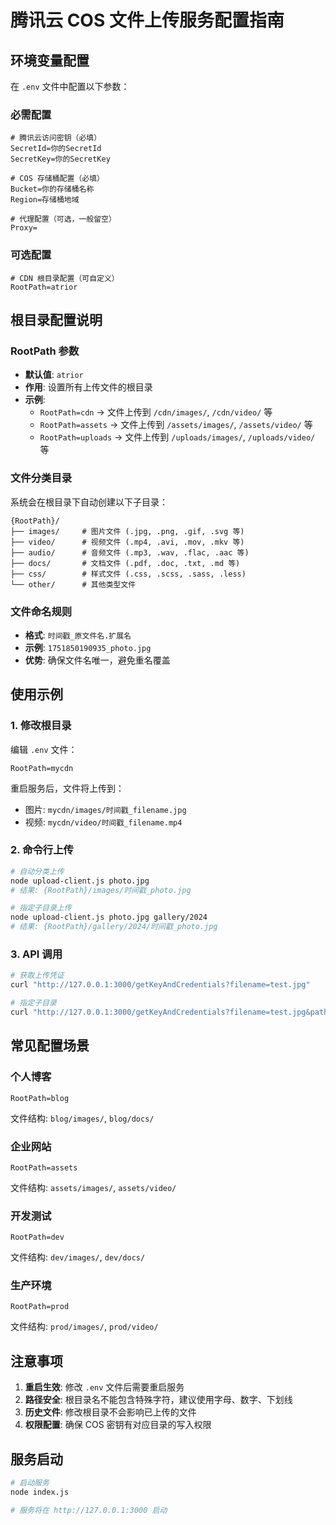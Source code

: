 # 腾讯云 COS 文件上传服务配置指南

## 环境变量配置

在 `.env` 文件中配置以下参数：

### 必需配置
```env
# 腾讯云访问密钥（必填）
SecretId=你的SecretId
SecretKey=你的SecretKey

# COS 存储桶配置（必填）
Bucket=你的存储桶名称
Region=存储桶地域

# 代理配置（可选，一般留空）
Proxy=
```

### 可选配置
```env
# CDN 根目录配置（可自定义）
RootPath=atrior
```

## 根目录配置说明

### RootPath 参数
- **默认值**: `atrior`
- **作用**: 设置所有上传文件的根目录
- **示例**: 
  - `RootPath=cdn` → 文件上传到 `/cdn/images/`, `/cdn/video/` 等
  - `RootPath=assets` → 文件上传到 `/assets/images/`, `/assets/video/` 等
  - `RootPath=uploads` → 文件上传到 `/uploads/images/`, `/uploads/video/` 等

### 文件分类目录
系统会在根目录下自动创建以下子目录：

```
{RootPath}/
├── images/     # 图片文件 (.jpg, .png, .gif, .svg 等)
├── video/      # 视频文件 (.mp4, .avi, .mov, .mkv 等)
├── audio/      # 音频文件 (.mp3, .wav, .flac, .aac 等)
├── docs/       # 文档文件 (.pdf, .doc, .txt, .md 等)
├── css/        # 样式文件 (.css, .scss, .sass, .less)
└── other/      # 其他类型文件
```

### 文件命名规则
- **格式**: `时间戳_原文件名.扩展名`
- **示例**: `1751850190935_photo.jpg`
- **优势**: 确保文件名唯一，避免重名覆盖

## 使用示例

### 1. 修改根目录
编辑 `.env` 文件：
```env
RootPath=mycdn
```

重启服务后，文件将上传到：
- 图片: `mycdn/images/时间戳_filename.jpg`
- 视频: `mycdn/video/时间戳_filename.mp4`

### 2. 命令行上传
```bash
# 自动分类上传
node upload-client.js photo.jpg
# 结果: {RootPath}/images/时间戳_photo.jpg

# 指定子目录上传
node upload-client.js photo.jpg gallery/2024
# 结果: {RootPath}/gallery/2024/时间戳_photo.jpg
```

### 3. API 调用
```bash
# 获取上传凭证
curl "http://127.0.0.1:3000/getKeyAndCredentials?filename=test.jpg"

# 指定子目录
curl "http://127.0.0.1:3000/getKeyAndCredentials?filename=test.jpg&path=custom/folder"
```

## 常见配置场景

### 个人博客
```env
RootPath=blog
```
文件结构: `blog/images/`, `blog/docs/`

### 企业网站
```env
RootPath=assets
```
文件结构: `assets/images/`, `assets/video/`

### 开发测试
```env
RootPath=dev
```
文件结构: `dev/images/`, `dev/docs/`

### 生产环境
```env
RootPath=prod
```
文件结构: `prod/images/`, `prod/video/`

## 注意事项

1. **重启生效**: 修改 `.env` 文件后需要重启服务
2. **路径安全**: 根目录名不能包含特殊字符，建议使用字母、数字、下划线
3. **历史文件**: 修改根目录不会影响已上传的文件
4. **权限配置**: 确保 COS 密钥有对应目录的写入权限

## 服务启动

```bash
# 启动服务
node index.js

# 服务将在 http://127.0.0.1:3000 启动
```
